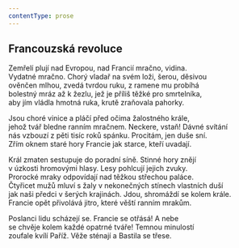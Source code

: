 ```yaml
---
contentType: prose
---
```


## Francouzská revoluce

Zemřelí plují nad Evropou, nad Francií mračno, vidina.  
Vydatné mračno. Chorý vladař na svém loži, šerou, děsivou  
ověnčen mlhou, zvedá tvrdou ruku, z ramene mu probíhá  
bolestný mráz až k žezlu, jež je příliš těžké pro smrtelníka,  
aby jím vládla hmotná ruka, krutě zraňovala pahorky.

Jsou choré vinice a pláčí před očima žalostného krále,  
jehož tvář bledne ranním mračnem. Neckere, vstaň! Dávné svítání  
nás vzbouzí z pěti tisíc roků spánku. Procitám, jen duše sní.  
Zřím oknem staré hory Francie jak starce, kteří uvadají.

Král zmaten sestupuje do poradní síně. Stinné hory znějí  
v úzkosti hromovými hlasy. Lesy pohlcují jejich zvuky.  
Prorocké mraky odpovídají nad těžkou střechou paláce.  
Čtyřicet mužů mluví s žaly v nekonečných stínech vlastních duší  
jak naši předci v šerých krajinách. Jdou, shromáždí se kolem krále.  
Francie opět přivolává jitro, které věští ranním mrakům.

Poslanci lidu scházejí se. Francie se otřásá! A nebe  
se chvěje kolem každé opatrné tváře! Temnou minulostí  
zoufale kvílí Paříž. Věže sténají a Bastila se třese.
